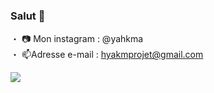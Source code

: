 ### Salut 👋

・ 📷 Mon instagram : @yahkma
<br>
・ 📫Adresse e-mail : hyakmprojet@gmail.com

<img src="https://github-readme-stats.vercel.app/api?username=hyakm&&show_icons=true&title_color=ffffff&icon_color=bb2acf&text_color=daf7dc&bg_color=151515">

